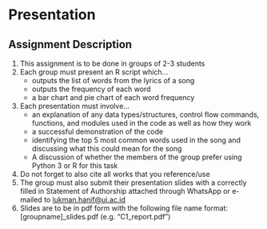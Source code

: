 # Presentation

## Assignment Description

1.	This assignment is to be done in groups of 2-3 students
2.	Each group must present an R script which...
	- outputs the list of words from the lyrics of a song
	- outputs the frequency of each word
	- a bar chart and pie chart of each word frequency
3.	Each presentation must involve...
	- an explanation of any data types/structures, control flow commands, functions, and modules used in the code as well as how they work
	- a successful demonstration of the code
	- identifying the top 5 most common words used in the song and discussing what this could mean for the song
	- A discussion of whether the members of the group prefer using Python 3 or R for this task
4.	Do not forget to also cite all works that you reference/use
5.	The group must also submit their presentation slides with a correctly filled in Statement of Authorship attached through WhatsApp or e-mailed to lukman.hanif@ui.ac.id
6.	Slides are to be in pdf form with the following file name format: [groupname]_slides.pdf (e.g. “C1_report.pdf”)
